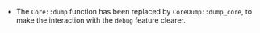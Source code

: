 * The `Core::dump` function has been replaced by `CoreDump::dump_core`, to make the interaction with the `debug` feature clearer.
